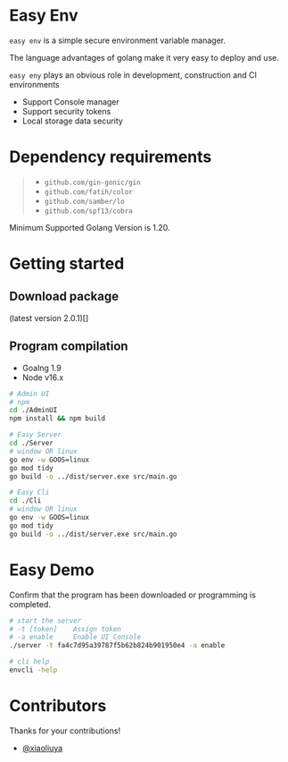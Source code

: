 # Easy Env

`easy env` is a simple secure environment variable manager.

The language advantages of golang make it very easy to deploy and use.

`easy eny` plays an obvious role in development, construction and CI environments

- Support Console manager
- Support security tokens
- Local storage data security

# Dependency requirements

> - `github.com/gin-gonic/gin`
> - `github.com/fatih/color`
> - `github.com/samber/lo`
> - `github.com/spf13/cobra`

Minimum Supported Golang Version is 1.20.


# Getting started

## Download package 
(latest version 2.0.1)[]

## Program compilation
- Goalng 1.9
- Node v16.x

```bash
# Admin UI
# npm
cd ./AdminUI
npm install && npm build

# Easy Server
cd ./Server
# window OR linux
go env -w GOOS=linux
go mod tidy
go build -o ../dist/server.exe src/main.go

# Easy Cli
cd ./Cli
# window OR linux
go env -w GOOS=linux
go mod tidy
go build -o ../dist/server.exe src/main.go
```



# Easy Demo
Confirm that the program has been downloaded or programming is completed.

```bash
# start the server
# -t [token]    Assign token
# -a enable     Enable UI Console
./server -t fa4c7d95a39787f5b62b824b901950e4 -a enable

# cli help
envcli -help


```

# Contributors

Thanks for your contributions!

- [@xiaoliuya]()